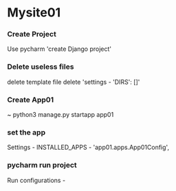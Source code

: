 # Mysite01

### Create Project
Use pycharm 'create Django project'

### Delete useless files
delete template file
delete 'settings - 'DIRS': []'

### Create App01
~ python3 manage.py startapp app01

### set the app
Settings - INSTALLED_APPS - 'app01.apps.App01Config',

### pycharm run project
Run configurations - 
